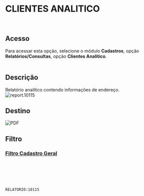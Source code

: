 # CLIENTES ANALITICO
<br>

## Acesso
Para acessar esta opção, selecione o módulo **Cadastros**, opção **Relatórios/Consultas**, opção **Clientes Analitico**.
<br>
<br>

## Descrição
Relatório analítico contendo informações de endereço.
<br>
![report.10115](https://raw.githubusercontent.com/netforcews/docs-siscom/master/relatorios/imagens/report.10115.png)
<br>

## Destino
 ![PDF](https://raw.githubusercontent.com/netforcews/docs-siscom/master/relatorios/imagens/pdf-48.png)
<br>

## Filtro
### [Filtro Cadastro Geral](/geral/rep-filtro-pessoa.md)
<br>
<br>
<br>
<br>

```RELATORIO:10115```

